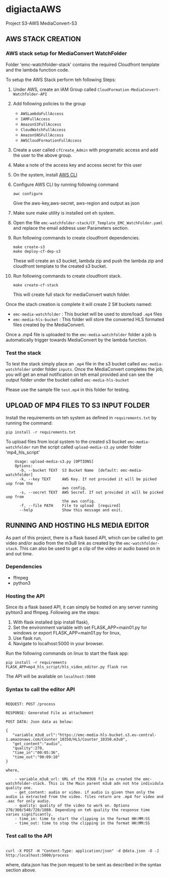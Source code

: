 # digiactaAWS
Project S3-AWS MediaConvert-S3

## AWS STACK CREATION

### AWS stack setup for MediaConvert WatchFolder
 Folder 'emc-watchfolder-stack' contains the required Cloudfront template and the lambda function code.
 
 To setup the AWS Stack perform teh following Steps:
 1. Under AWS, create an IAM Group called `CloudFormation-MediaConvert-Watchfolder-API`
 
 2. Add following policies to the group
    - `AWSLambdaFullAccess`
    - `IAMFullAccess`
    - `AmazonS3FullAccess`
    - `CloudWatchFullAccess`
    - `AmazonSNSFullAccess`
    - `AWSCloudFormationFullAccess`
 3. Create a user called `cfCreate_Admin` with programatic access and add the user to the above group.  
 
 4. Make a note of the access key and access secret for this user
 
 5. On the system, install [AWS CLI](https://docs.aws.amazon.com/cli/latest/userguide/install-cliv1.html)
 
 6. Configure AWS CLI by running following command <br>

        awc configure
    Give the aws-key,aws-secret, aws-region and output as json
 
 7. Make sure make utility is installed ont eh system.
 
 8. Open the file `emc-watchfolder-stack/CF_Template_EMC_WatchFolder.yaml` and replace the email address user Parameters section.
 
 9. Run following commands to create cloudfront dependencies. <br>
    
        make create-s3
        make deploy-cf-dep-s3
    These will create an s3 bucket, lambda zip and push the lambda zip and cloudfront template to the created s3 bucket.  
 
 10. Run following commands to create cloudfront stack. <br>

         make create-cf-stack
        This will create full stack for mediaConvert watch folder.  
    
 Once the stach creation is complete it will create 2 S# buckets named: <br>
 - `emc-media-watchfolder` : This bucket will be used to store/load `.mp4` files
 - `emc-media-hls-bucket` : This folder will store the converted HLS formated files created by the MediaConvert.
    
Once a .mp4 file is uploaded to the `emc-media-watchfolder` folder a job is automatically trigger towards MediaConvert by the lambda function.
    
### Test the stack
To test the stack simply place an `.mp4` file in the s3 bucket called `emc-media-watchfolder` under folder `inputs`. Once the MediaConvert completes the job, you will get an email notification on teh email provided and can see the output folder under the bucket called `emc-media-hls-bucket`

Please use the sample file `test.mp4` in this folder for testing.  

## UPLOAD OF MP4 FILES TO S3 INPUT FOLDER

Install the requirements on teh system as defined in `requirements.txt` by running the command:

    pip install -r requirements.txt

To upload files from local system to the created s3 bucket `emc-media-watchfolder` run the script called `upload-media-s3.py` under folder 'mp4_hls_script'

        Usage: upload-media-s3.py [OPTIONS]        
        Options:
          -b, --bucket TEXT  S3 Bucket Name  [default: emc-media-watchfolder]
          -k, --key TEXT     AWS Key. If not provided it will be picked uop from the
                             aws config.
          -s, --secret TEXT  AWS Secret. If not provided it will be picked uop from
                             the aws config.
          -f, --file PATH    File to upload  [required]
          --help             Show this message and exit.


## RUNNING AND HOSTING HLS MEDIA EDITOR

As part of this project, there is a flask based API, which can be called to get video and/or audio from the m3u8 link as created by the `emc-watchfolder-stack`. This can also be used to get a clip of the video or audio based on in and out time.

### Dependencies

- ffmpeg
- python3

### Hosting the API

Since its a flask based API, it can simply be hosted on any server running pyhton3 and ffmpeg. Following are the steps:

1. With flask installed (pip install flask),
2. Set the environment variable with set FLASK_APP=main01.py for windows or export FLASK_APP=main01.py for linux,
3. Use flask run,
4. Navigate to localhost:5000 in your browser.

Run the following commands on linux to start the flask app:

```
pip install -r requirements
FLASK_APP=mp4_hls_script/hls_video_editor.py flask run

```
The API will be available on `localhost:5000`


### Syntax to call the editor API

```

REQUEST: POST /process

RESPONSE: Generated File as attachement

POST DATA: Json data as below:

{ 
   "variable_m3u8_url":"https://emc-media-hls-bucket.s3.eu-central-1.amazonaws.com/Counter_10350/HLS/Counter_10350.m3u8",
   "get_content":"audio",
   "quality":270,
   "time_in":"00:05:36",
   "time_out":"00:09:10"
}

where,

    - variable_m3u8_url: URL of the M3U8 file as created the emc-watchfolder-stack. This is the Main parent m3u8 adn not hte individula quality one.
    - get_content: audio or video. if audio is given then only the audio is extracted from the video. files return are .mp4 for video and .aac for only audio.
    - quality: quality of the video to work on. Options 270/360/540/720/1080. Depending on teh quality the response time varies significantly.
    - time_in: time to start the clipping in the format HH:MM:SS
    - time_out: time to stop the clipping in the format HH:MM:SS

```
 
### Test call to the API

```

curl -X POST -H "Content-Type: application/json" -d @data.json -O -J http:/localhost:5000/process

```
where,
data.json has the json request to be sent as described in the syntax section above.
